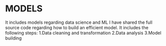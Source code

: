 # MODELS
It includes models regarding data science and ML
I have shared the full source code regarding how to build an efficient model.
It includes the following steps:
1.Data cleaning and transformation
2.Data analysis
3.Model building
